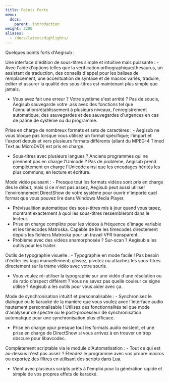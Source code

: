 ```yaml
---
title: Points Forts
menu:
  docs:
    parent: introduction
weight: 2200
aliases:
  - /docs/latest/Highlights/
---
```


Quelques points forts d'Aegisub :

Une interface d'édition de sous-titres simple et intuitive mais puissante 
: - Avec l'aide d'options telles que la vérification orthographique/thesaurus, un assistant de traduction, des conseils d'appel pour les balises de remplacement, une accentuation de syntaxe et de macros variés, traduire, éditer et assurer la qualité des sous-titres est maintenant plus simple que jamais.
  - Vous avez fait une erreur ? Votre système s'est arrêté ? Pas de soucis, Aegisub sauvegarde votre .ass avec des fonctions tel que l'annulation/rétablissement à plusieurs niveaux, l'enregistrement automatique, des sauvegardes et des sauvegardes d'urgences en cas de panne de système ou du programme.

Prise en charge de nombreux formats et sets de caractères
: - Aegisub ne vous bloque pas lorsque vous utilisez un format spécifique; l'import et l'export depuis et vers plusieurs formats différents (allant du MPEG-4 Timed Text au MicroDVD) est pris en charge.
  - Sous-titres avec plusieurs langues ? Anciens programmes qui ne prennent pas en charge l'Unicode ? Pas de problème, Aegisub prend complètement en charge l'Unicode ainsi que les encodages hérités les plus communs; en lecture et écriture.

Mode vidéo puissant
: - Presque tout les formats vidéos sont pris en charge dès le début, mais si ce n'est pas assez, Aegisub peut aussi utiliser l'environnement DirectShow de votre système pour ouvrir n'importe quel format que vous pouvez lire dans Windows Media Player.
  - Prévisualition automatique des sous-titres mis à jour quand vous tapez, montrant exactement à quoi les sous-titres ressembleront dans le lecteur.
  - Prise en charge complète pour les vidéos à fréquence d'image variable et les timecodes Matroska. Capable de lire les timecodes directement depuis les fichiers Matroska pour un travail VFR transparent.
  - Problème avec des vidéos anamorphosée ? Sur-scan ? Aegisub a les outils pour les traiter.

Outils de typographie visuelle
: - Typographie en mode facile ! Pas besoin d'éditer les tags manuellement; glissez, pivotez ou attachez les sous-titres directement sur la trame vidéo avec votre souris.
  - Vous voulez ré-utiliser la typographie sur une vidéo d'une résolution ou de ratio d'aspect différent ? Vous ne savez pas quelle couleur ce signe utilise ? Aegisub a les outils pour vous aider avec ça.

Mode de synchronisation intuitif et personnalisable
: - Synchronisez le dialogue ou le karaoké de la manière que vous voulez avec l'interface audio hautement personnalisable ! Utilisez des fonctionnalités tel que mode d'analyseur de spectre ou le post-processeur de synchronisation automatique pour une synchronisation plus efficace.
  - Prise en charge opur presque tout les formats audio existent, et une prise en charge de DirectShow si vous arrivez à en trouver un trop obscure pour libavcodec.

Complètement scriptable via le module d'Automatisation
: - Tout ce qui est au-dessus n'est pas assez ? Étendez le programme avec vos propre macros ou exportez des filtres en utilisant des scripts dans Lua.
  - Vient avec plusieurs scripts prêts à l'emploi pour la génération rapide et simple de vos propres effets de karaoké.

